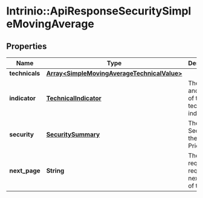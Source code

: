 # Intrinio::ApiResponseSecuritySimpleMovingAverage

## Properties
Name | Type | Description | Notes
------------ | ------------- | ------------- | -------------
**technicals** | [**Array&lt;SimpleMovingAverageTechnicalValue&gt;**](SimpleMovingAverageTechnicalValue.md) |  | [optional] 
**indicator** | [**TechnicalIndicator**](TechnicalIndicator.md) | The name and symbol of the technical indicator | [optional] 
**security** | [**SecuritySummary**](SecuritySummary.md) | The Security of the Stock Price | [optional] 
**next_page** | **String** | The token required to request the next page of the data | [optional] 



